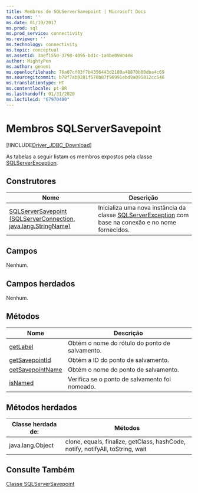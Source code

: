 ```yaml
---
title: Membros de SQLServerSavepoint | Microsoft Docs
ms.custom: ''
ms.date: 01/19/2017
ms.prod: sql
ms.prod_service: connectivity
ms.reviewer: ''
ms.technology: connectivity
ms.topic: conceptual
ms.assetid: 3aef1550-3798-4095-bd1c-1a4be09804e8
author: MightyPen
ms.author: genemi
ms.openlocfilehash: 76a07cf83f7b4356443d2180a48870b80dba4c69
ms.sourcegitcommit: b78f7ab9281f570b87f96991ebd9a095812cc546
ms.translationtype: HT
ms.contentlocale: pt-BR
ms.lasthandoff: 01/31/2020
ms.locfileid: "67970400"
---
```

# <a name="sqlserversavepoint-members"></a>Membros SQLServerSavepoint
[!INCLUDE[Driver_JDBC_Download](../../../includes/driver_jdbc_download.md)]

  As tabelas a seguir listam os membros expostos pela classe [SQLServerException](../../../connect/jdbc/reference/sqlserverexception-class.md).  
  
## <a name="constructors"></a>Construtores  
  
|Nome|Descrição|  
|----------|-----------------|  
|[SQLServerSavepoint (SQLServerConnection, java.lang.StringName)](../../../connect/jdbc/reference/sqlserversavepoint-constructor-sqlserverconnection-java-lang-stringname.md)|Inicializa uma nova instância da classe [SQLServerException](../../../connect/jdbc/reference/sqlserverexception-class.md) com base na conexão e no nome fornecidos.|  
  
## <a name="fields"></a>Campos  
 Nenhum.  
  
## <a name="inherited-fields"></a>Campos herdados  
 Nenhum.  
  
## <a name="methods"></a>Métodos  
  
|Nome|Descrição|  
|----------|-----------------|  
|[getLabel](../../../connect/jdbc/reference/getlabel-method-sqlserversavepoint.md)|Obtém o nome do rótulo do ponto de salvamento.|  
|[getSavepointId](../../../connect/jdbc/reference/getsavepointid-method-sqlserversavepoint.md)|Obtém a ID do ponto de salvamento.|  
|[getSavepointName](../../../connect/jdbc/reference/getsavepointname-method-sqlserversavepoint.md)|Obtém o nome do ponto de salvamento.|  
|[isNamed](../../../connect/jdbc/reference/isnamed-method-sqlserversavepoint.md)|Verifica se o ponto de salvamento foi nomeado.|  
  
## <a name="inherited-methods"></a>Métodos herdados  
  
|Classe herdada de:|Métodos|  
|---------------------------|-------------|  
|java.lang.Object|clone, equals, finalize, getClass, hashCode, notify, notifyAll, toString, wait|  
  
## <a name="see-also"></a>Consulte Também  
 [Classe SQLServerSavepoint](../../../connect/jdbc/reference/sqlserversavepoint-class.md)  
  
  
